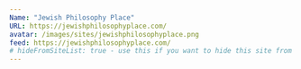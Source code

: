 ```yaml
---
Name: "Jewish Philosophy Place"
URL: https://jewishphilosophyplace.com/
avatar: /images/sites/jewishphilosophyplace.png
feed: https://jewishphilosophyplace.com/
# hideFromSiteList: true - use this if you want to hide this site from the list of sites on this page: https://eleventy-m10y.lkmt.us/sites/
---
```

